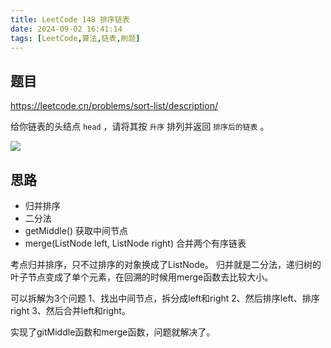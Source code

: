 ```yaml
---
title: LeetCode 148 排序链表
date: 2024-09-02 16:41:14
tags: [LeetCode,算法,链表,刷题]
---
```


## 题目
https://leetcode.cn/problems/sort-list/description/

给你链表的头结点 `head` ，请将其按 `升序` 排列并返回 `排序后的链表` 。

![](https://pic.imgdb.cn/item/66d59265d9c307b7e9f41e86.png)

## 思路
- 归并排序
- 二分法
- getMiddle() 获取中间节点
- merge(ListNode left, ListNode right)  合并两个有序链表

考点归并排序，只不过排序的对象换成了ListNode。
归并就是二分法，递归树的叶子节点变成了单个元素，在回溯的时候用merge函数去比较大小。

可以拆解为3个问题
1、找出中间节点，拆分成left和right
2、然后排序left、排序right
3、然后合并left和right。

实现了gitMiddle函数和merge函数，问题就解决了。